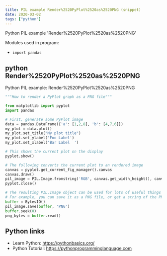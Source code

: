 ```yaml
---
title: PIL example Render%2520PyPlot%2520as%2520PNG (snippet)
date: 2020-03-02
tags: ["python"]
---
```

Python PIL example 'Render%2520PyPlot%2520as%2520PNG'


Modules used in program: 
* `import pandas`

## python Render%2520PyPlot%2520as%2520PNG

Python PIL example: Render%2520PyPlot%2520as%2520PNG

```python
"""How to render a PyPlot graph as a PNG file"""

from matplotlib import pyplot
import pandas

# First, generate some PyPlot image
data = pandas.DataFrame({'a': [1,2,8], 'b': [4,7,6]})
my_plot = data.plot()
my_plot.set_title("My plot title")
my_plot.set_ylabel('Foo Label')
my_plot.set_xlabel('Bar Label  ')

# This shows the current plot on the display
pyplot.show()

# The following converts the current plot to an rendered image
canvas = pyplot.get_current_fig_manager().canvas
canvas.draw()
pil_image = PIL.Image.fromstring('RGB', canvas.get_width_height(), canvas.tostring_rgb())
pyplot.close()

# The resulting PIL.Image object can be used for lots of useful things in Python.
# For example, you can save it as a PNG file, or get a string of the PNG's contents.
buffer = BytesIO()
pil_image.save(buffer, 'PNG')
buffer.seek(0)
png_bytes = buffer.read()

```

## Python links

- Learn Python: https://pythonbasics.org/
- Python Tutorial: https://pythonprogramminglanguage.com
